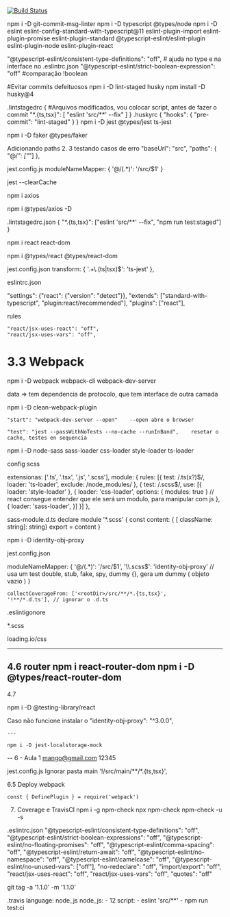 [![Build Status](https://travis-ci.com/AgmarTorres/react-clean-code.svg?branch=main)](https://travis-ci.com/AgmarTorres/react-clean-code)

npm i -D git-commit-msg-linter
npm i -D typescript @types/node
npm i -D eslint eslint-config-standard-with-typescript@11 eslint-plugin-import eslint-plugin-promise eslint-plugin-standard @typescript-eslint/eslint-plugin eslint-plugin-node eslint-plugin-react

"@typescript-eslint/consistent-type-definitions": "off", # ajuda no type e na interface no .eslintrc.json
"@typescript-eslint/strict-boolean-expression": "off" #comparação !boolean

#Evitar commits defeituosos
npm i -D lint-staged husky
npm install -D husky@4

.lintstagedrc
{ #Arquivos modificados, vou colocar script, antes de fazer o commit
"\*.{ts,tsx}": [
"eslint 'src/**' --fix"
]
}
.huskyrc
{
"hooks": {
"pre-commit": "lint-staged"
}
}
npm i -D jest @types/jest ts-jest

npm i -D faker @types/faker

Adicionando paths 2. 3 testando casos de erro
"baseUrl": "src",
"paths": {
"@/_": ["_"]
},

jest.config.js
moduleNameMapper: {
'@/(.\*)': '<rootDir>/src/$1'
}

jest --clearCache

npm i axios

npm i @types/axios -D


.lintstagedrc.json
  {
    "*.{ts,tsx}": ["eslint 'src/**' --fix", "npm run test:staged"]
  }

npm i react react-dom

npm i @types/react @types/react-dom

jest.config.json
  transform: {
    '.+\\.(ts|tsx)$': 'ts-jest'
  },

eslintrc.json

  "settings": {"react": {"version": "detect"}},
  "extends": ["standard-with-typescript", "plugin:react/recommended"],
  "plugins": ["react"],
  
  rules
  
    "react/jsx-uses-react": "off",
    "react/jsx-uses-vars": "off",
    

# 3.3 Webpack
npm i -D webpack webpack-cli webpack-dev-server

  data => tem dependencia de protocolo, que tem interface de outra camada

npm i -D clean-webpack-plugin


    "start": "webpack-dev-server --open"    --open abre o browser
    
    "test": "jest --passWithNoTests --no-cache --runInBand",    resetar o cache, testes en sequencia

npm i -D node-sass sass-loader css-loader style-loader ts-loader

  config scss

  extensionas: ['.ts', '.tsx', '.js', '.scss'],
  module: {
    rules: [{
      test: /\.ts(x?)$/,
      loader: 'ts-loader',
      exclude: /node_modules/
    }, {
      test: /\.scss$/,
      use: [{
        loader: 'style-loader'
      }, {
        loader: 'css-loader',
        options: { modules: true } // react consegue entender que ele será um modulo, para manipular com js
      },
      {
        loader: 'sass-loader',
      }]
    }]
  },

  sass-module.d.ts
    declare module '*.scss' {
      const content: { [ className: string]: string}
      export = content
    }


npm i -D identity-obj-proxy


jest.config.json

  moduleNameMapper: {
    '@/(.*)': '<rootDir>/src/$1',
    '\\.scss$': 'identity-obj-proxy' // usa um test double, stub, fake, spy, dummy {}, gera um dummy ( objeto vazio )
  }

    collectCoverageFrom: ['<rootDir>/src/**/*.{ts,tsx}',
    '!**/*.d.ts'], // ignorar o .d.ts

.eslintigonore
  
  *.scss


  loading.io/css

  ---


4.6 router
  npm i react-router-dom
  npm i -D  @types/react-router-dom
---
4.7 

  npm i -D @testing-library/react

  Caso não funcione instalar o 
  "identity-obj-proxy": "^3.0.0",
    

    ---

    npm i -D jest-localstorage-mock

-- 6 - Aula 1
    mango@gmail.com
    12345

jest.config.js
  Ignorar pasta main
    '!<rootDir>/src/main/**/*.{ts,tsx}',

  6.5 Deploy
    webpack
      
    const { DefinePlugin } = require('webpack')

7. Coverage e TravisCI
  npm i -g npm-check
  npx npm-check
  npm-check -u -s

  .eslintrc.json
    "@typescript-eslint/consistent-type-definitions": "off",
    "@typescript-eslint/strict-boolean-expressions": "off",
    "@typescript-eslint/no-floating-promises": "off",
    "@typescript-eslint/comma-spacing": "off",
    "@typescript-eslint/return-await": "off",
    "@typescript-eslint/no-namespace": "off",
    "@typescript-eslint/camelcase": "off",
    "@typescript-eslint/no-unused-vars": ["off"],
    "no-redeclare": "off",
    "import/export": "off",
    "react/jsx-uses-react": "off",
    "react/jsx-uses-vars": "off",
    "quotes": "off"


  git tag -a '1.1.0' -m '1.1.0'

  .travis
    language: node_js
    node_js:
      - 12
    script:
      - eslint 'src/**'
      - npm run test:ci
      